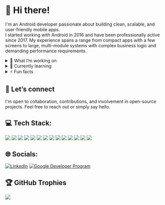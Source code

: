 # 👋 Hi there!

I'm an Android developer passionate about building clean, scalable, and user-friendly mobile apps.<br>I started working with Android in 2016 and have been professionally active since 2017. My experience spans a range from compact apps with a few screens to large, multi-module systems with complex business logic and demanding performance requirements.<br>

<details>
  <summary>🔭 What I’m working on</summary>
  <br>
  
  - Fintech and media-focused Android projects<br>
  - Exploring advanced architecture patterns and Jetpack Compose<br>
  - Improving build speed and scalability in modular apps<br>
  - Maintaining a set of side projects and prototypes<br>
</details>

<details>
  <summary>🌱 Currently learning</summary>
  <br>
  
  - Jetpack Compose<br>
  - Advanced Jetpack Compose animations and performance tuning<br>
  - Android benchmarking & profiling tools<br>
  - Gradle optimization for large projects<br>
</details>

<details>
  <summary>⚡ Fun facts</summary>
  <br>
  
  - Developed one of the first Instant Apps in Russia (South DevFest 2017)<br>
  - Love to travel and explore different cultures<br>
  - I enjoy turning random ideas into working MVPs<br>
  - I value open communication — silence never solves problems<br>
</details>

## 🤝 Let’s connect
I'm open to collaboration, contributions, and involvement in open-source projects. Feel free to reach out or simply say hello.

## 💻 Tech Stack:
<p align="left">
  <img src="https://img.shields.io/badge/Android-%233DDC84?style=flat&logo=android&logoColor=white" />
  <img src="https://img.shields.io/badge/Kotlin-%230095D5?style=flat&logo=kotlin&logoColor=white" />
  <img src="https://img.shields.io/badge/Java-%23ED8B00?style=flat&logo=openjdk&logoColor=white" />
  <img src="https://img.shields.io/badge/Jetpack%20Compose-4285F4?style=flat&logo=jetpackcompose&logoColor=white" />
  <img src="https://img.shields.io/badge/Coroutines-%230095D5?style=flat&logo=kotlin&logoColor=white" />
  <img src="https://img.shields.io/badge/Retrofit-%23007AFF?style=flat&logo=android&logoColor=white" />
  <img src="https://img.shields.io/badge/Room-%23E91E63?style=flat&logo=sqlite&logoColor=white" />
  <img src="https://img.shields.io/badge/Jetpack-%230081CB?style=flat&logo=android&logoColor=white" />
  <img src="https://img.shields.io/badge/Firebase-%23FFCA28?style=flat&logo=firebase&logoColor=black" />
  <img src="https://img.shields.io/badge/Gradle-%2302303A?style=flat&logo=gradle&logoColor=white" />
  <img src="https://img.shields.io/badge/Git-%23F05032?style=flat&logo=git&logoColor=white" />
  <img src="https://img.shields.io/badge/Hilt-%23blue?style=flat&logo=dagger&logoColor=white" />
  <img src="https://img.shields.io/badge/Dagger-%23A83279?style=flat&logo=dagger&logoColor=white" />
  <img src="https://img.shields.io/badge/CI%2FCD-%2320232a?style=flat&logo=githubactions&logoColor=white" />
</p>

## 🌐 Socials:
[![LinkedIn](https://img.shields.io/badge/LinkedIn-Profile-blue?logo=linkedin&logoColor=white)](https://linkedin.com/in/dast6tino)
[![Google Developer Program](https://img.shields.io/badge/Google%20Developer%20Program-Profile-blue?style=flat&logo=google&logoColor=white)](https://g.dev/dast6tino)

<!-- Hidden until a better time 😄
# 📊 GitHub Stats:
![](https://github-readme-stats.vercel.app/api?username=dast6tino-twin&theme=github_dark_dimmed&hide_border=false&include_all_commits=true&count_private=true)<br/>
![](https://nirzak-streak-stats.vercel.app/?user=dast6tino-twin&theme=github_dark_dimmed&hide_border=false)<br/>
![](https://github-readme-stats.vercel.app/api/top-langs/?username=dast6tino-twin&theme=github_dark_dimmed&hide_border=false&include_all_commits=true&count_private=true&layout=compact) -->

## 🏆 GitHub Trophies
![](https://github-profile-trophy.vercel.app/?username=dast6tino-twin&theme=apprentice&no-frame=true&no-bg=true&margin-w=4)

<!-- ### 🔝 Top Contributed Repo
![](https://github-contributor-stats.vercel.app/api?username=dast6tino-twin&limit=5&theme=github_dark_dimmed&combine_all_yearly_contributions=true) -->

<!-- Proudly created with GPRM ( https://gprm.itsvg.in ) and polished by hand 😄 -->
